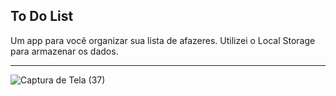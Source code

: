 ## To Do List

Um app para você organizar sua lista de afazeres. Utilizei o Local Storage para armazenar os dados.
<hr>

![Captura de Tela (37)](https://user-images.githubusercontent.com/72985107/236367634-f337e980-a1cc-4659-bef9-2edf0b09eed1.png)
